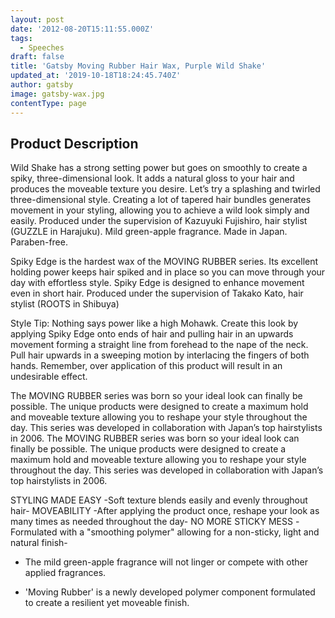 ```yaml
---
layout: post
date: '2012-08-20T15:11:55.000Z'
tags:
  - Speeches
draft: false
title: 'Gatsby Moving Rubber Hair Wax, Purple Wild Shake'
updated_at: '2019-10-18T18:24:45.740Z'
author: gatsby
image: gatsby-wax.jpg
contentType: page
---
```



## Product Description

Wild Shake has a strong setting power but goes on smoothly to create a spiky, three-dimensional look. It adds a natural gloss to your hair and produces the moveable texture you desire. Let’s try a splashing and twirled three-dimensional style. Creating a lot of tapered hair bundles generates movement in your styling, allowing you to achieve a wild look simply and easily. Produced under the supervision of Kazuyuki Fujishiro, hair stylist (GUZZLE in Harajuku). Mild green-apple fragrance. Made in Japan. Paraben-free.

Spiky Edge is the hardest wax of the MOVING RUBBER series. Its excellent holding power keeps hair spiked and in place so you can move through your day with effortless style. Spiky Edge is designed to enhance movement even in short hair.
Produced under the supervision of Takako Kato, hair stylist (ROOTS in Shibuya)

Style Tip: Nothing says power like a high Mohawk. Create this look by applying Spiky Edge onto ends of hair and pulling hair in an upwards movement forming a straight line from forehead to the nape of the neck. Pull hair upwards in a sweeping motion by interlacing the fingers of both hands. Remember, over application of this product will result in an undesirable effect. 

The MOVING RUBBER series was born so your ideal look can finally be possible. The unique products were designed to create a maximum hold and moveable texture allowing you to reshape your style throughout the day. This series was developed in collaboration with Japan’s top hairstylists in 2006. The MOVING RUBBER series was born so your ideal look can finally be possible. The unique products were designed to create a maximum hold and moveable texture allowing you to reshape your style throughout the day. This series was developed in collaboration with Japan’s top hairstylists in 2006.

STYLING MADE EASY -Soft texture blends easily and evenly throughout hair- MOVEABILITY -After applying the product once, reshape your look as many times as needed throughout the day- NO MORE STICKY MESS -Formulated with a "smoothing polymer" allowing for a non-sticky, light and natural finish-

- The mild green-apple fragrance will not linger or compete with other applied fragrances.

- 'Moving Rubber' is a newly developed polymer component formulated to create a resilient yet moveable finish. 
